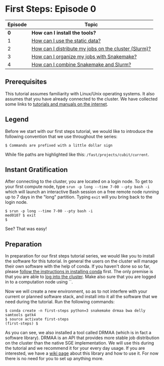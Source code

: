 # First Steps: Episode 0

|Episode|Topic|
|---|---|
| **0** | **How can I install the tools?** |
| 1 | [How can I use the static data?](episode-1.md) |
| 2 | [How can I distribute my jobs on the cluster (Slurm)?](episode-2.md) |
| 3 | [How can I organize my jobs with Snakemake?](episode-3.md) |
| 4 | [How can I combine Snakemake and Slurm?](episode-4.md) |

## Prerequisites

This tutorial assumes familiarity with Linux/Unix operating systems.
It also assumes that you have already connected to the cluster.
We have collected some links to [tutorials and manuals on the internet](../misc/external-resources.md).

## Legend

Before we start with our first steps tutorial, we would like to
introduce the following convention that we use throughout the series:

```terminal
$ Commands are prefixed with a little dollar sign
```

While file paths are highlighted like this: `/fast/projects/cubit/current`.

## Instant Gratification

After connecting to the cluster, you are located on a login node.
To get to your first compute node, type `srun -p long --time 7-00 --pty bash -i` which will launch an interactive Bash session on a free remote node running up to 7 days in the "long" partition.
Typing `exit` will you bring back to the login node.

```terminal
$ srun -p long --time 7-00 --pty bash -i
med0107 $ exit
$
```

See?
That was easy!

## Preparation

In preparation for our first steps tutorial series, we would like you to install the software for this tutorial.
In general the users on the cluster will manage their own software with the help of conda.
If you haven't done so so far, please [follow the instructions in installing conda](../best-practice/software-installation-with-conda.md) first.
The only premise is that you are able to [log into the cluster](../connecting/configure-ssh/linux.md).
Make also sure that you are logged in to a computation node using ``.

Now we will create a new environment, so as to not interfere
with your current or planned software stack, and install into it all the
software that we need during the tutorial. Run the following commands:

```terminal
$ conda create -n first-steps python=3 snakemake drmaa bwa delly samtools gatk4
$ source activate first-steps
(first-steps) $
```

As you can see, we also installed a tool called DRMAA (which is in fact a software library). DRMAA is an API that provides more stable job distribution on the cluster than the native SGE implementation. We will use this during the tutorial and we recommend it for your every day usage. If you are interested, we have a [wiki page](../slurm/snakemake.md#snakemake-and-slurm) about this library and how to use it. For now there is no need for you to set up anything more.
